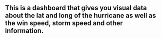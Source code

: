 ## This is a dashboard that gives you visual data about the lat and long of the hurricane as well as the win speed, storm speed and other information.

